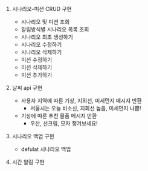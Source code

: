1. 시나리오-미션 CRUD 구현
	- 시나리오 및 미션 조회
	- 알림방식별 시나리오 목록 조회
	- 시나리오 최초 생성하기
	- 시나리오 수정하기
	- 시나리오 삭제하기
	- 미션 수정하기
	- 미션 삭제하기
	- 미션 추가하기

2. 날씨 api 구현
	- 사용자 지역에 따른 기상, 지외선, 미세먼지 메시지 반환
		- 서울시는 오늘 비소신, 지회선 높음, 미세먼지 나쁨!
	- 기상에 따른 추천 물품 메시지 반환
		- 우산, 선크림, 모자 챙겨보세요!

3. 시나리오 백업 구현
	- defulat 시나리오 백업

4. 시간 알림 구현

